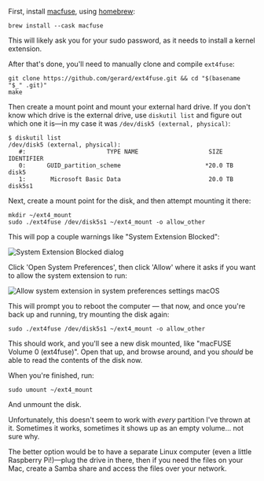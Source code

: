 
First, install [macfuse](https://osxfuse.github.io/), using [homebrew](https://brew.sh/):

```
brew install --cask macfuse
```

This will likely ask you for your sudo password, as it needs to install a kernel extension.

After that's done, you'll need to manually clone and compile `ext4fuse`:

```
git clone https://github.com/gerard/ext4fuse.git && cd "$(basename "$_" .git)"
make
```

Then create a mount point and mount your external hard drive. If you don't know which drive is the external drive, use `diskutil list` and figure out which one it is—in my case it was `/dev/disk5 (external, physical)`:

```
$ diskutil list 
/dev/disk5 (external, physical):
   #:                       TYPE NAME                    SIZE       IDENTIFIER
   0:      GUID_partition_scheme                        *20.0 TB    disk5
   1:       Microsoft Basic Data                         20.0 TB    disk5s1
```

Next, create a mount point for the disk, and then attempt mounting it there:

```
mkdir ~/ext4_mount
sudo ./ext4fuse /dev/disk5s1 ~/ext4_mount -o allow_other
```

This will pop a couple warnings like "System Extension Blocked":

![System Extension Blocked dialog](https://www.jeffgeerling.com/sites/default/files/images/system_extension_blocked.png)

Click 'Open System Preferences', then click 'Allow' where it asks if you want to allow the system extension to run:

![Allow system extension in system preferences settings macOS](https://www.jeffgeerling.com/sites/default/files/images/system_extension_allow_system_preferences.png)

This will prompt you to reboot the computer — that now, and once you're back up and running, try mounting the disk again:

```
sudo ./ext4fuse /dev/disk5s1 ~/ext4_mount -o allow_other
```

This should work, and you'll see a new disk mounted, like "macFUSE Volume 0 (ext4fuse)". Open that up, and browse around, and you _should_ be able to read the contents of the disk now.

When you're finished, run:

```
sudo umount ~/ext4_mount
```

And unmount the disk.

Unfortunately, this doesn't seem to work with _every_ partition I've thrown at it. Sometimes it works, sometimes it shows up as an empty volume... not sure why.

The better option would be to have a separate Linux computer (even a little Raspberry Pi!)—plug the drive in there, then if you need the files on your Mac, create a Samba share and access the files over your network.